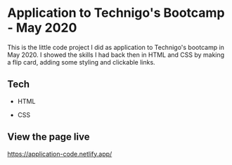 # Application to Technigo's Bootcamp - May 2020
  This is the little code project I did as application to Technigo's bootcamp in May 2020.
  I showed the skills I had back then in HTML and CSS by making a flip card, adding some styling and clickable links. 

## Tech

- HTML

- CSS

## View the page live
 https://application-code.netlify.app/
